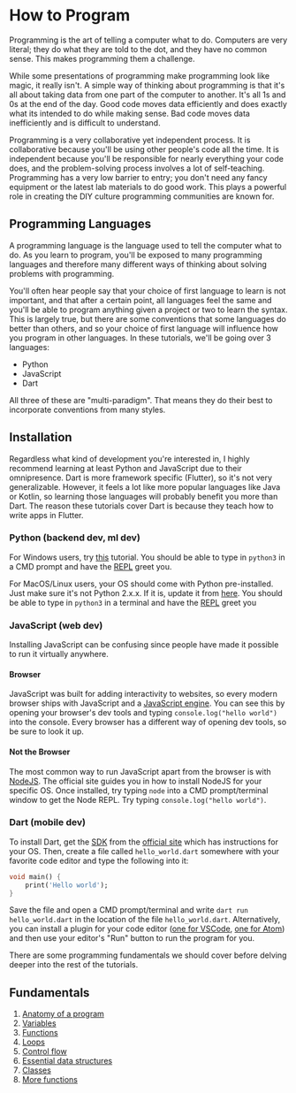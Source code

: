# How to Program

Programming is the art of telling a computer what to do. Computers are very literal; they do what they are told to the dot, and they have no common sense. This makes programming them a challenge.

While some presentations of programming make programming look like magic, it really isn't. A simple way of thinking about programming is that it's all about taking data from one part of the computer to another. It's all 1s and 0s at the end of the day. Good code moves data efficiently and does exactly what its intended to do while making sense. Bad code moves data inefficiently and is difficult to understand.

Programming is a very collaborative yet independent process. It is collaborative because you'll be using other people's code all the time. It is independent because you'll be responsible for nearly everything your code does, and the problem-solving process involves a lot of self-teaching. Programming has a very low barrier to entry; you don't need any fancy equipment or the latest lab materials to do good work. This plays a powerful role in creating the DIY culture programming communities are known for.

## Programming Languages

A programming language is the language used to tell the computer what to do. As you learn to program, you'll be exposed to many programming languages and therefore many different ways of thinking about solving problems with programming.

You'll often hear people say that your choice of first language to learn is not important, and that after a certain point, all languages feel the same and you'll be able to program anything given a project or two to learn the syntax. This is largely true, but there are some conventions that some languages do better than others, and so your choice of first language will influence how you program in other languages. In these tutorials, we'll be going over 3 languages:

- Python
- JavaScript
- Dart

All three of these are "multi-paradigm". That means they do their best to incorporate conventions from many styles.

## Installation

Regardless what kind of development you're interested in, I highly recommend learning at least Python and JavaScript due to their omnipresence. Dart is more framework specific (Flutter), so it's not very generalizable. However, it feels a lot like more popular languages like Java or Kotlin, so learning those languages will probably benefit you more than Dart. The reason these tutorials cover Dart is because they teach how to write apps in Flutter.

### Python (backend dev, ml dev)

For Windows users, try [this](https://docs.python.org/3/using/windows.html) tutorial. You should be able to type in `python3` in a CMD prompt and have the [REPL](https://pythonprogramminglanguage.com/repl/) greet you.

For MacOS/Linux users, your OS should come with Python pre-installed. Just make sure it's not Python 2.x.x. If it is, update it from [here](https://www.python.org/downloads/). You should be able to type in `python3` in a terminal and have the [REPL](https://pythonprogramminglanguage.com/repl/) greet you

### JavaScript (web dev)

Installing JavaScript can be confusing since people have made it possible to run it virtually anywhere.

#### Browser

JavaScript was built for adding interactivity to websites, so every modern browser ships with JavaScript and a [JavaScript engine](https://en.wikipedia.org/wiki/JavaScript_engine#:~:text=A%20JavaScript%20engine%20is%20a%20software%20component%20that%20executes%20JavaScript%20code.&text=In%20a%20browser%2C%20the%20JavaScript,core%20component%20of%20the%20Node.). You can see this by opening your browser's dev tools and typing `console.log("hello world")` into the console. Every browser has a different way of opening dev tools, so be sure to look it up.

#### Not the Browser

The most common way to run JavaScript apart from the browser is with [NodeJS](https://nodejs.org/en/). The official site guides you in how to install NodeJS for your specific OS. Once installed, try typing `node` into a CMD prompt/terminal window to get the Node REPL. Try typing `console.log("hello world")`.

### Dart (mobile dev)

To install Dart, get the [SDK](https://en.wikipedia.org/wiki/Software_development_kit) from the [official site](https://dart.dev/get-dart) which has instructions for your OS. Then, create a file called `hello_world.dart` somewhere with your favorite code editor and type the following into it:

```dart
void main() {
    print('Hello world');
}
```

Save the file and open a CMD prompt/terminal and write `dart run hello_world.dart` in the location of the file `hello_world.dart`. Alternatively, you can install a plugin for your code editor ([one for VSCode](https://marketplace.visualstudio.com/items?itemName=Dart-Code.dart-code), [one for Atom](https://atom.io/packages/dart)) and then use your editor's "Run" button to run the program for you.

There are some programming fundamentals we should cover before delving deeper into the rest of the tutorials.

## Fundamentals

1. [Anatomy of a program](./fundamentals/anatomy-of-a-program.md)
2. [Variables](./fundamentals/variables.md)
3. [Functions](./fundamentals/functions.md)
4. [Loops](./fundamentals/loops.md)
5. [Control flow](./fundamentals/control-flow.md)
6. [Essential data structures](./fundamentals/ds.md)
7. [Classes](./fundamentals/classes.md)
8. [More functions](./fundamentals/more-functions.md)
